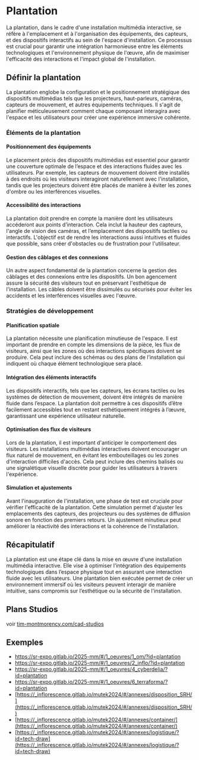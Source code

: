 # Plantation

La plantation, dans le cadre d'une installation multimédia interactive, se réfère à l'emplacement et à l'organisation des équipements, des capteurs, et des dispositifs interactifs au sein de l'espace d'installation. Ce processus est crucial pour garantir une intégration harmonieuse entre les éléments technologiques et l'environnement physique de l'œuvre, afin de maximiser l'efficacité des interactions et l'impact global de l'installation.

## Définir la plantation

La plantation englobe la configuration et le positionnement stratégique des dispositifs multimédias tels que les projecteurs, haut-parleurs, caméras, capteurs de mouvement, et autres équipements techniques. Il s'agit de planifier méticuleusement comment chaque composant interagira avec l'espace et les utilisateurs pour créer une expérience immersive cohérente.

### Éléments de la plantation

#### Positionnement des équipements

Le placement précis des dispositifs multimédias est essentiel pour garantir une couverture optimale de l’espace et des interactions fluides avec les utilisateurs. Par exemple, les capteurs de mouvement doivent être installés à des endroits où les visiteurs interagiront naturellement avec l'installation, tandis que les projecteurs doivent être placés de manière à éviter les zones d'ombre ou les interférences visuelles.

#### Accessibilité des interactions

La plantation doit prendre en compte la manière dont les utilisateurs accéderont aux points d’interaction. Cela inclut la hauteur des capteurs, l'angle de vision des caméras, et l’emplacement des dispositifs tactiles ou interactifs. L'objectif est de rendre les interactions aussi intuitives et fluides que possible, sans créer d'obstacles ou de frustration pour l'utilisateur.

#### Gestion des câblages et des connexions

Un autre aspect fondamental de la plantation concerne la gestion des câblages et des connexions entre les dispositifs. Un bon agencement assure la sécurité des visiteurs tout en préservant l'esthétique de l'installation. Les câbles doivent être dissimulés ou sécurisés pour éviter les accidents et les interférences visuelles avec l'œuvre.

### Stratégies de développement

#### Planification spatiale

La plantation nécessite une planification minutieuse de l'espace. Il est important de prendre en compte les dimensions de la pièce, les flux de visiteurs, ainsi que les zones où des interactions spécifiques doivent se produire. Cela peut inclure des schémas ou des plans de l’installation qui indiquent où chaque élément technologique sera placé.

#### Intégration des éléments interactifs

Les dispositifs interactifs, tels que les capteurs, les écrans tactiles ou les systèmes de détection de mouvement, doivent être intégrés de manière fluide dans l’espace. La plantation doit permettre à ces dispositifs d’être facilement accessibles tout en restant esthétiquement intégrés à l’œuvre, garantissant une expérience utilisateur naturelle.

#### Optimisation des flux de visiteurs

Lors de la plantation, il est important d'anticiper le comportement des visiteurs. Les installations multimédias interactives doivent encourager un flux naturel de mouvement, en évitant les embouteillages ou les zones d'interaction difficiles d'accès. Cela peut inclure des chemins balisés ou une signalétique visuelle discrète pour guider les utilisateurs à travers l'expérience.

#### Simulation et ajustements

Avant l'inauguration de l'installation, une phase de test est cruciale pour vérifier l'efficacité de la plantation. Cette simulation permet d'ajuster les emplacements des capteurs, des projecteurs ou des systèmes de diffusion sonore en fonction des premiers retours. Un ajustement minutieux peut améliorer la réactivité des interactions et la cohérence de l'installation.

## Récapitulatif

La plantation est une étape clé dans la mise en œuvre d'une installation multimédia interactive. Elle vise à optimiser l’intégration des équipements technologiques dans l’espace physique tout en assurant une interaction fluide avec les utilisateurs. Une plantation bien exécutée permet de créer un environnement immersif où les visiteurs peuvent interagir de manière intuitive, sans compromis sur l’esthétique ou la sécurité de l'installation.

## Plans Studios

voir [tim-montmorency.com/cad-studios](https://tim-montmorency.com/cad-studios/#/) 

## Exemples

* https://sr-expo.gitlab.io/2025-mm/#/1_oeuvres/1_om/?id=plantation
* https://sr-expo.gitlab.io/2025-mm/#/1_oeuvres/2_inflo/?id=plantation
* https://sr-expo.gitlab.io/2025-mm/#/1_oeuvres/4_cyberdelia/?id=plantation
* https://sr-expo.gitlab.io/2025-mm/#/1_oeuvres/6_terraforma/?id=plantation
* [https://_inflorescence.gitlab.io/mutek2024/#/annexes/disposition_SRH/](https://_inflorescence.gitlab.io/mutek2024/#/annexes/disposition_SRH/)
* [https://_inflorescence.gitlab.io/mutek2024/#/annexes/container/](https://_inflorescence.gitlab.io/mutek2024/#/annexes/container/)
* [https://_inflorescence.gitlab.io/mutek2024/#/annexes/logistique/?id=tech-draw](https://_inflorescence.gitlab.io/mutek2024/#/annexes/logistique/?id=tech-draw)